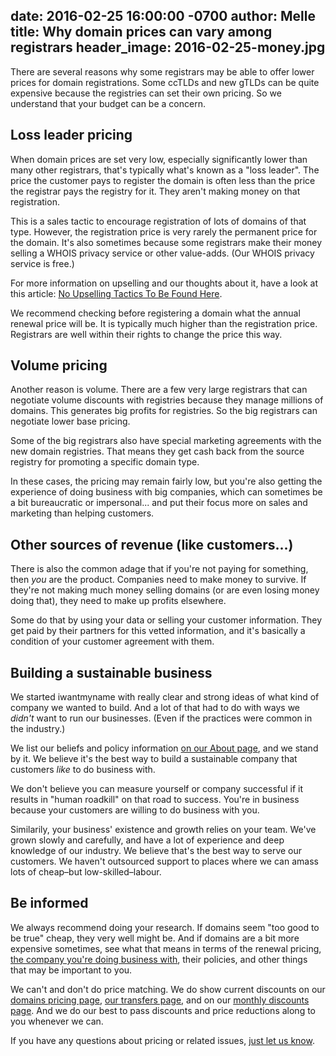 date: 2016-02-25 16:00:00 -0700
author: Melle
title: Why domain prices can vary among registrars
header_image: 2016-02-25-money.jpg
----

<!-- excerpt -->

There are several reasons why some registrars may be able to offer lower prices for domain registrations. Some ccTLDs and new gTLDs can be quite expensive because the registries can set their own pricing. So we understand that your budget can be a concern.

<!-- /excerpt -->

## Loss leader pricing

When domain prices are set very low, especially significantly lower than many other registrars, that's typically what's known as a "loss leader". The price the customer pays to register the domain is often less than the price the registrar pays the registry for it. They aren't making money on that registration.

This is a sales tactic to encourage registration of lots of domains of that type. However, the registration price is very rarely the permanent price for the domain. It's also sometimes because some registrars make their money selling a WHOIS privacy service or other value-adds. (Our WHOIS privacy service is free.)

For more information on upselling and our thoughts about it, have a look at this article: [No Upselling Tactics To Be Found Here](https://iwantmyname.com/blog/2013/11/no-upselling-tactics-to-be-found-here.html).

We recommend checking before registering a domain what the annual renewal price will be. It is typically much higher than the registration price. Registrars are well within their rights to change the price this way.

## Volume pricing

Another reason is volume. There are a few very large registrars that can negotiate volume discounts with registries because they manage millions of domains. This generates big profits for registries. So the big registrars can negotiate lower base pricing. 

Some of the big registrars also have special marketing agreements with the new domain registries. That means they get cash back from the source registry for promoting a specific domain type.

In these cases, the pricing may remain fairly low, but you're also getting the experience of doing business with big companies, which can sometimes be a bit bureaucratic or impersonal... and put their focus more on sales and marketing than helping customers.

## Other sources of revenue (like customers...)

There is also the common adage that if you're not paying for something, then *you* are the product. Companies need to make money to survive. If they're not making much money selling domains (or are even losing money doing that), they need to make up profits elsewhere.

Some do that by using your data or selling your customer information. They get paid by their partners for this vetted information, and it's basically a condition of your customer agreement with them.

## Building a sustainable business

We started iwantmyname with really clear and strong ideas of what kind of company we wanted to build. And a lot of that had to do with ways we *didn't* want to run our businesses. (Even if the practices were common in the industry.)

We list our beliefs and policy information [on our About page](https://iwantmyname.com/about), and we stand by it. We believe it's the best way to build a sustainable company that customers *like* to do business with. 

We don't believe you can measure yourself or company successful if it results in "human roadkill" on that road to success. You're in business because your customers are willing to do business with you.

Similarily, your business' existence and growth relies on your team. We've grown slowly and carefully, and have a lot of experience and deep knowledge of our industry. We believe that's the best way to serve our customers. We haven't outsourced support to places where we can amass lots of cheap–but low-skilled–labour.

## Be informed

We always recommend doing your research. If domains seem "too good to be true" cheap, they very well might be. And if domains are a bit more expensive sometimes, see what that means in terms of the renewal pricing, [the company you're doing business with](https://iwantmyname.com/about), their policies, and other things that may be important to you.

We can't and don't do price matching. We do show current discounts on our [domains pricing page](https://iwantmyname.com/domains/domain-name-registration-list-of-extensions), [our transfers page](https://iwantmyname.com/domains/domain-transfer), and on our [monthly discounts page](https://iwantmyname.com/domains/special-offer). And we do our best to pass discounts and price reductions along to you whenever we can.

If you have any questions about pricing or related issues, [just let us know](https://iwantmyname.com/support).